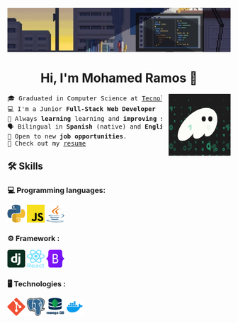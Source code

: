 <img src="./assets/wallpaper/wallpaper.jpg" style="max-height: 100px; width: 100%; object-fit: cover;" 
         alt="Banner">

<div align="center">
<h1>Hi, I'm Mohamed Ramos 👋</h1>
</div>

<picture> 
<img src="./assets/gif/code.gif" width="140px" height="" style="margin-left: 15px;" align="right">
</picture>

<pre>
🎓 Graduated in Computer Science at <a href="https://tec.mx/en">Tecnologico de Monterrey</a>
💻 I'm a Junior <strong>Full-Stack Web Developer</strong>
🧠 Always <strong>learning </strong>learning and <strong>improving</strong> skills
🗣 Bilingual in <strong>Spanish </strong>(native) and <strong>English</strong>
🚀 Open to new <strong>job opportunities</strong>.
📄 Check out my <a href="./resume/CV MRN English.pdf">resume</a>
</pre>

##  🛠️ Skills

###  💻 Programming languages: 
<div>
  <img src="./assets/Languages/python.png" alt="Alt text" width="40" height="40">
  <img src="./assets/Languages/javascript.png" alt="Alt text" width="40" height="40">
  <img src="./assets/Languages/java.png" alt="Alt text" width="40" height="40">
</div>

### ⚙️  Framework : 
<div>
 <img src="./assets/Frameworks/django.png" alt="Alt text" width="40" height="40">
<img src="./assets/Frameworks/react.png" alt="Alt text" width="40" height="40">
<img src="./assets/Frameworks/bootstrap.png" alt="Alt text" width="40" height="40"> 
</div>

### 🖥️ Technologies :  
<div>
  <img src="./assets/Technologies/git.png" alt="Alt text" width="40" height="40">
  <img src="./assets/Technologies/postgresql.png" alt="Alt text" width="40" height="40">
  <img src="./assets/Technologies/mongodb.png" alt="Alt text" width="40" height="40">
  <img src="./assets/Technologies/docker.png" alt="Alt text" width="40" height="40">
</div>
